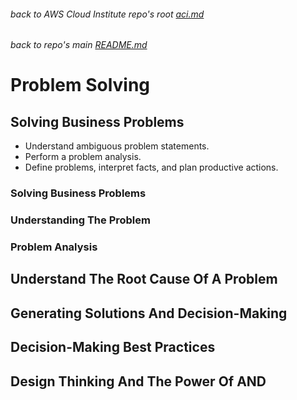 ###### back to AWS Cloud Institute repo's root [aci.md](./aci.md)
###### back to repo's main [README.md](../../README.md)
# Problem Solving
## Solving Business Problems
* Understand ambiguous problem statements.
* Perform a problem analysis.
* Define problems, interpret facts, and plan productive actions.

### Solving Business Problems
### Understanding The Problem
### Problem Analysis
## Understand The Root Cause Of A Problem
## Generating Solutions And Decision-Making
## Decision-Making Best Practices
## Design Thinking And The Power Of AND
